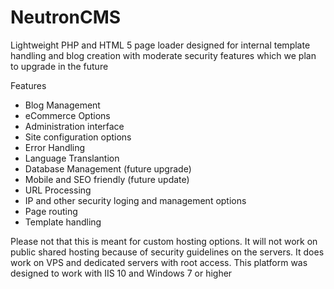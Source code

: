# NeutronCMS
Lightweight PHP and HTML 5 page loader designed for internal template handling and blog creation with moderate security features which we plan to upgrade in the future

Features
  - Blog Management
  - eCommerce Options
  - Administration interface
  - Site configuration options
  - Error Handling
  - Language Translantion
  - Database Management (future upgrade)
  - Mobile and SEO friendly (future update)
  - URL Processing
  - IP and other security loging and management options
  - Page routing
  - Template handling

Please not that this is meant for custom hosting options. It will not work on public shared hosting because of security guidelines on the servers. It does work on VPS and dedicated servers with root access.
This platform was designed to work with IIS 10 and Windows 7 or higher
   
